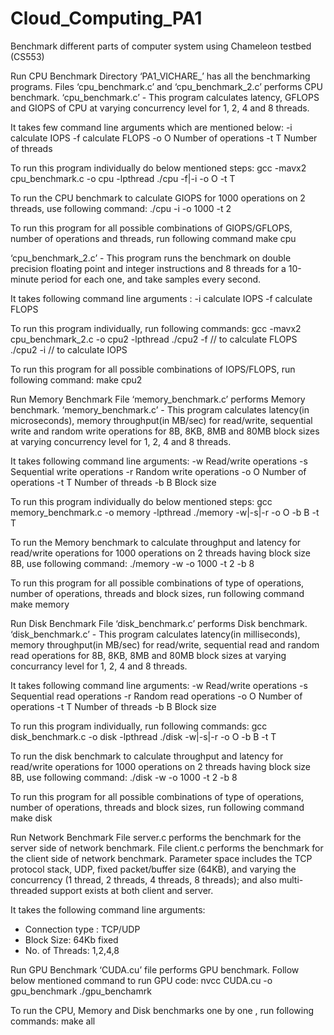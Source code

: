 # Cloud_Computing_PA1
Benchmark different parts of computer system using Chameleon testbed (CS553)

Run CPU Benchmark
Directory ‘PA1_VICHARE_’ has all the benchmarking programs. Files
‘cpu_benchmark.c’ and ‘cpu_benchmark_2.c’ performs CPU benchmark.
‘cpu_benchmark.c’ - This program calculates latency, GFLOPS and GIOPS of CPU
at varying concurrency level for 1, 2, 4 and 8 threads.

It takes few command line arguments which are mentioned below:
-i calculate IOPS
-f calculate FLOPS
-o O Number of operations
-t T Number of threads

To run this program individually do below mentioned steps:
gcc -mavx2 cpu_benchmark.c -o cpu -lpthread
./cpu -f|-i -o O -t T

To run the CPU benchmark to calculate GIOPS for 1000 operations on 2 threads,
use following command:
./cpu -i -o 1000 -t 2

To run this program for all possible combinations of GIOPS/GFLOPS, number of
operations and threads, run following command
make cpu

‘cpu_benchmark_2.c’ - This program runs the benchmark on double precision
floating point and integer instructions and 8 threads for a 10-minute period for
each one, and take samples every second.

It takes following command line arguments :
-i calculate IOPS
-f calculate FLOPS

To run this program individually, run following commands:
gcc -mavx2 cpu_benchmark_2.c -o cpu2 -lpthread
./cpu2 -f // to calculate FLOPS
./cpu2 -i // to calculate IOPS

To run this program for all possible combinations of IOPS/FLOPS, run following
command:
make cpu2

Run Memory Benchmark
File ‘memory_benchmark.c’ performs Memory benchmark.
‘memory_benchmark.c’ - This program calculates latency(in microseconds),
memory throughput(in MB/sec) for read/write, sequential write and random write
operations for 8B, 8KB, 8MB and 80MB block sizes at varying concurrency level
for 1, 2, 4 and 8 threads.

It takes following command line arguments:
-w Read/write operations
-s Sequential write operations
-r Random write operations
-o O Number of operations
-t T Number of threads
-b B Block size

To run this program individually do below mentioned steps:
gcc memory_benchmark.c -o memory -lpthread
./memory -w|-s|-r -o O -b B -t T

To run the Memory benchmark to calculate throughput and latency for read/write
operations for 1000 operations on 2 threads having block size 8B, use following
command:
./memory -w -o 1000 -t 2 -b 8

To run this program for all possible combinations of type of operations, number of
operations, threads and block sizes, run following command
make memory

Run Disk Benchmark
File ‘disk_benchmark.c’ performs Disk benchmark.
‘disk_benchmark.c’ - This program calculates latency(in milliseconds), memory
throughput(in MB/sec) for read/write, sequential read and random read
operations for 8B, 8KB, 8MB and 80MB block sizes at varying concurrancy level
for 1, 2, 4 and 8 threads.

It takes following command line arguments:
-w Read/write operations
-s Sequential read operations
-r Random read operations
-o O Number of operations
-t T Number of threads
-b B Block size

To run this program individually, run following commands:
gcc disk_benchmark.c -o disk -lpthread
./disk -w|-s|-r -o O -b B -t T

To run the disk benchmark to calculate throughput and latency for read/write
operations for 1000 operations on 2 threads having block size 8B, use following
command:
./disk -w -o 1000 -t 2 -b 8

To run this program for all possible combinations of type of operations, number of
operations, threads and block sizes, run following command
make disk

Run Network Benchmark
File server.c performs the benchmark for the server side of network benchmark.
File client.c performs the benchmark for the client side of network benchmark.
Parameter space includes the TCP protocol stack, UDP, fixed packet/buffer size
(64KB), and varying the concurrency (1 thread, 2 threads, 4 threads, 8 threads);
and also multi-threaded support exists at both client and server.

It takes the following command line arguments:
- Connection type : TCP/UDP
- Block Size: 64Kb fixed
- No. of Threads: 1,2,4,8

Run GPU Benchmark
‘CUDA.cu’ file performs GPU benchmark. Follow below mentioned command to
run GPU code:
nvcc CUDA.cu -o gpu_benchmark
./gpu_benchamrk

To run the CPU, Memory and Disk benchmarks one by one , run
following commands:
make all
